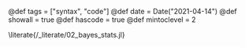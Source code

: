 @def tags = ["syntax", "code"]
@def date = Date("2021-04-14")
@def showall = true
@def hascode = true
@def mintoclevel = 2

\literate{/_literate/02_bayes_stats.jl}
